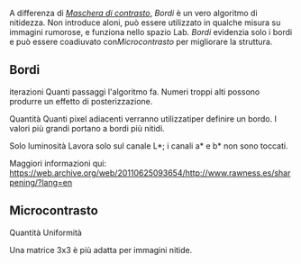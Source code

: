 A differenza di *[Maschera di
contrasto](Sharpening/it#Unsharp_Mask "wikilink")*, *Bordi* è un vero
algoritmo di nitidezza. Non introduce aloni, può essere utilizzato in
qualche misura su immagini rumorose, e funziona nello spazio Lab.
*Bordi* evidenzia solo i bordi e può essere coadiuvato
con*Microcontrasto* per migliorare la struttura.

## Bordi

iterazioni
Quanti passaggi l'algoritmo fa. Numeri troppi alti possono produrre un
effetto di posterizzazione.

Quantità
Quanti pixel adiacenti verranno utilizzatiper definire un bordo. I
valori più grandi portano a bordi più nitidi.

Solo luminosità
Lavora solo sul canale L\*; i canali a\* e b\* non sono toccati.

Maggiori informazioni qui:
<https://web.archive.org/web/20110625093654/http://www.rawness.es/sharpening/?lang=en>

## Microcontrasto

Quantità
Uniformità

Una matrice 3x3 è più adatta per immagini nitide.